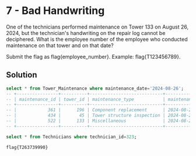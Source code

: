 # 7 - Bad Handwriting

One of the technicians performed maintenance on Tower 133 on August 26, 2024, but the technician's handwriting on the repair log cannot be deciphered. What is the employee number of the employee who conducted maintenance on that tower and on that date?

Submit the flag as flag{employee_number}. Example: flag{T123456789}.

## Solution

```sql
select * from Tower_Maintenance where maintenance_date='2024-08-26';
-- +----------------+----------+----------------------------+------------------+---------------+
-- | maintenance_id | tower_id | maintenance_type           | maintenance_date | technician_id |
-- +----------------+----------+----------------------------+------------------+---------------+
-- |            361 |      196 | Component replacement      | 2024-08-26       |           170 |
-- |            434 |       45 | Tower structure inspection | 2024-08-26       |           269 |
-- |            522 |      133 | Miscellaneous              | 2024-08-26       |           323 |
-- +----------------+----------+----------------------------+------------------+---------------+

select * from Technicians where technician_id=323;
```

`flag{T263739990}`
